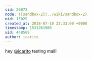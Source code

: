 ```yaml
---
cid: 20072
node: ![sandbox-2](../wiki/sandbox-2)
nid: 15029
created_at: 2018-07-10 22:33:00 +0000
timestamp: 1531261980
uid: 448589
author: icarito
---
```


hey [@icarito](/profile/icarito) testing mail!
